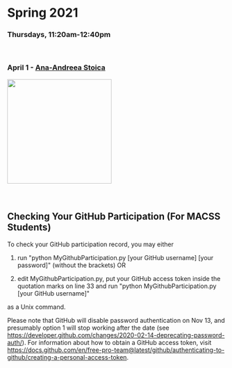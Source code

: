 # Spring 2021
### Thursdays, 11:20am-12:40pm

<br>

### April 1 - [Ana-Andreea Stoica](https://github.com/uchicago-computation-workshop/Spring2021/tree/main/04-01_Stoica)
<div><img src="http://www.columbia.edu/~as5001/images/headshot.png" width="240"></div>


<br>
<br>

## Checking Your GitHub Participation (For MACSS Students) 

To check your GitHub participation record, you may either

1. run "python MyGithubParticipation.py [your GitHub username] [your password]" (without the brackets) OR

2. edit MyGithubParticipation.py, put your GitHub access token inside the quotation marks on line 33 and run "python MyGithubParticipation.py [your GitHub username]" 

as a Unix command. 

Please note that GitHub will disable password authentication on Nov 13, and presumably option 1 will stop working after the date (see https://developer.github.com/changes/2020-02-14-deprecating-password-auth/). For information about how to obtain a GitHub access token, visit https://docs.github.com/en/free-pro-team@latest/github/authenticating-to-github/creating-a-personal-access-token. 